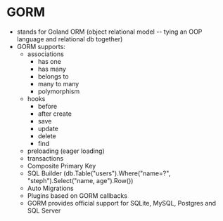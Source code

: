 # GORM
- stands for Goland ORM (object relational model -- tying an OOP language and relational db together)
- GORM supports:
  - associations
    - has one
    - has many
    - belongs to
    - many to many
    - polymorphism
  - hooks
    - before
    - after create
    - save
    - update
    - delete
    - find
  - preloading (eager loading)
  - transactions
  - Composite Primary Key
  - SQL Builder (db.Table("users").Where("name=?", "steph").Select("name, age").Row())
  - Auto Migrations
  - Plugins based on GORM callbacks
  - GORM provides official support for SQLite, MySQL, Postgres and SQL Server
  